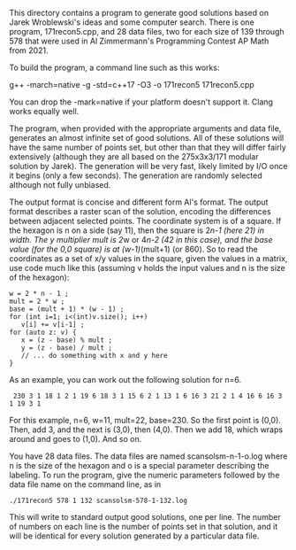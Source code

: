 This directory contains a program to generate good solutions based on
Jarek Wroblewski's ideas and some computer search.  There is one program,
171recon5.cpp, and 28 data files, two for each size of 139 through 578
that were used in Al Zimmermann's Programming Contest AP Math from 2021.

To build the program, a command line such as this works:

   g++ -march=native -g -std=c++17 -O3 -o 171recon5 171recon5.cpp

You can drop the -mark=native if your platform doesn't support it.
Clang works equally well.

The program, when provided with the appropriate arguments and data
file, generates an almost infinite set of good solutions.  All of
these solutions will have the same number of points set, but other than
that they will differ fairly extensively (although they are all based
on the 275x3x3/171 modular solution by Jarek).  The generation will be
very fast, likely limited by I/O once it begins (only a few seconds).
The generation are randomly selected although not fully unbiased.

The output format is concise and different form Al's format.  The output
format describes a raster scan of the solution, encoding the differences
between adjacent selected points.  The coordinate system is of a square.
If the hexagon is n on a side (say 11), then the square is 2*n-1 (here
21) in width.  The y multiplier mult is 2*w or 4*n-2 (42 in this case),
and the base value (for the 0,0 square) is at (w-1)*(mult+1) (or 860).
So to read the coordinates as a set of x/y values in the square, given
the values in a matrix, use code much like this (assuming v holds the
input values and n is the size of the hexagon):

    w = 2 * n - 1 ;
    mult = 2 * w ;
    base = (mult + 1) * (w - 1) ;
    for (int i=1; i<(int)v.size(); i++)
       v[i] += v[i-1] ;
    for (auto z: v) {
       x = (z - base) % mult ;
       y = (z - base) / mult ;
       // ... do something with x and y here
    }

As an example, you can work out the following solution for n=6.

     230 3 1 18 1 2 1 19 6 18 3 1 15 6 2 1 13 1 6 16 3 21 2 1 4 16 6 16 3 1 19 3 1

For this example, n=6, w=11, mult=22, base=230.  So the first point is
(0,0).  Then, add 3, and the next is (3,0), then (4,0).  Then we add 18,
which wraps around and goes to (1,0).  And so on.

You have 28 data files.  The data files are named scansolsm-n-1-o.log
where n is the size of the hexagon and o is a special parameter
describing the labeling.  To run the program, give the numeric
parameters followed by the data file name on the command line, as in

    ./171recon5 578 1 132 scansolsm-578-1-132.log

This will write to standard output good solutions, one per line.  The
number of numbers on each line is the number of points set in that
solution, and it will be identical for every solution generated by a
particular data file.
